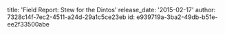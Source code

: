 title: 'Field Report: Stew for the Dintos'
release_date: '2015-02-17'
author: 7328c14f-7ec2-4511-a24d-29a1c5ce23eb
id: e939719a-3ba2-49db-b51e-ee2f33500abe
